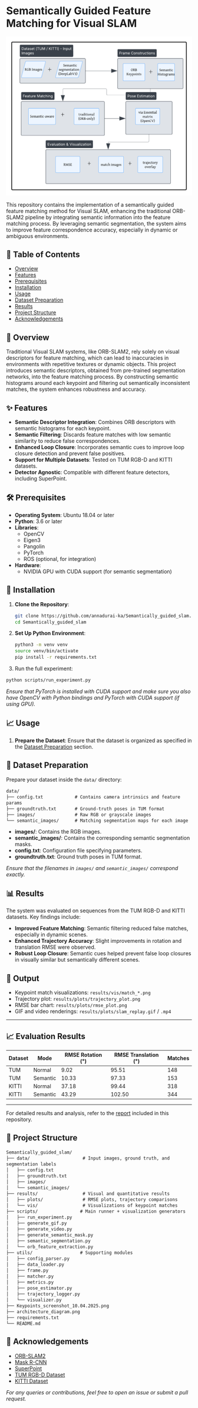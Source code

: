 
# Semantically Guided Feature Matching for Visual SLAM

![Project Banner](architecture_diagram.png)

This repository contains the implementation of a semantically guided feature matching method for Visual SLAM, enhancing the traditional ORB-SLAM2 pipeline by integrating semantic information into the feature matching process. By leveraging semantic segmentation, the system aims to improve feature correspondence accuracy, especially in dynamic or ambiguous environments.

## 📄 Table of Contents

- [Overview](#overview)
- [Features](#features)
- [Prerequisites](#prerequisites)
- [Installation](#installation)
- [Usage](#usage)
- [Dataset Preparation](#dataset-preparation)
- [Results](#results)
- [Project Structure](#project-structure)
- [Acknowledgements](#acknowledgements)

## 📌 Overview

Traditional Visual SLAM systems, like ORB-SLAM2, rely solely on visual descriptors for feature matching, which can lead to inaccuracies in environments with repetitive textures or dynamic objects. This project introduces semantic descriptors, obtained from pre-trained segmentation networks, into the feature matching process. By constructing semantic histograms around each keypoint and filtering out semantically inconsistent matches, the system enhances robustness and accuracy.

## ✨ Features

- **Semantic Descriptor Integration**: Combines ORB descriptors with semantic histograms for each keypoint.
- **Semantic Filtering**: Discards feature matches with low semantic similarity to reduce false correspondences.
- **Enhanced Loop Closure**: Incorporates semantic cues to improve loop closure detection and prevent false positives.
- **Support for Multiple Datasets**: Tested on TUM RGB-D and KITTI datasets.
- **Detector Agnostic**: Compatible with different feature detectors, including SuperPoint.

## 🛠️ Prerequisites

- **Operating System**: Ubuntu 18.04 or later
- **Python**: 3.6 or later
- **Libraries**:
  - OpenCV
  - Eigen3
  - Pangolin
  - PyTorch
  - ROS (optional, for integration)
- **Hardware**:
  - NVIDIA GPU with CUDA support (for semantic segmentation)

## 🚀 Installation

1. **Clone the Repository**:

   ```bash
   git clone https://github.com/annadurai-ka/Semantically_guided_slam.git
   cd Semantically_guided_slam

2. **Set Up Python Environment**:

   ```bash
   python3 -m venv venv
   source venv/bin/activate
   pip install -r requirements.txt
   ```

3. Run the full experiment:
```bash
python scripts/run_experiment.py
```

   *Ensure that PyTorch is installed with CUDA support and make sure you also have OpenCV with Python bindings and PyTorch with CUDA support (if using GPU).*

## 📈 Usage

1. **Prepare the Dataset**: Ensure that the dataset is organized as specified in the [Dataset Preparation](#dataset-preparation) section.


## 📂 Dataset Preparation

Prepare your dataset inside the `data/` directory:
```
data/
├── config.txt            # Contains camera intrinsics and feature params
├── groundtruth.txt       # Ground-truth poses in TUM format
├── images/               # Raw RGB or grayscale images
└── semantic_images/      # Matching segmentation maps for each image
```

- **images/**: Contains the RGB images.
- **semantic_images/**: Contains the corresponding semantic segmentation masks.
- **config.txt**: Configuration file specifying parameters.
- **groundtruth.txt**: Ground truth poses in TUM format.

*Ensure that the filenames in `images/` and `semantic_images/` correspond exactly.*

## 📊 Results

The system was evaluated on sequences from the TUM RGB-D and KITTI datasets. Key findings include:

- **Improved Feature Matching**: Semantic filtering reduced false matches, especially in dynamic scenes.
- **Enhanced Trajectory Accuracy**: Slight improvements in rotation and translation RMSE were observed.
- **Robust Loop Closure**: Semantic cues helped prevent false loop closures in visually similar but semantically different scenes.

## 🎯 Output

- Keypoint match visualizations: `results/vis/match_*.png`
- Trajectory plot: `results/plots/trajectory_plot.png`
- RMSE bar chart: `results/plots/rmse_plot.png`
- GIF and video renderings: `results/plots/slam_replay.gif` / `.mp4`

---

## 📈 Evaluation Results

| Dataset | Mode     | RMSE Rotation (°) | RMSE Translation (°) | Matches |
|---------|----------|-------------------|-----------------------|---------|
| TUM     | Normal   | 9.02              | 95.51                 | 148     |
| TUM     | Semantic | 10.33             | 97.33                 | 153     |
| KITTI   | Normal   | 37.18             | 99.44                 | 318     |
| KITTI   | Semantic | 43.29             | 102.50                | 344     |

---

For detailed results and analysis, refer to the [report](report.pdf) included in this repository.

## 📁 Project Structure

```
Semantically_guided_slam/
├── data/                    # Input images, ground truth, and segmentation labels
│   ├── config.txt
│   ├── groundtruth.txt
│   ├── images/
│   └── semantic_images/
├── results/                 # Visual and quantitative results
│   ├── plots/               # RMSE plots, trajectory comparisons
│   └── vis/                 # Visualizations of keypoint matches
├── scripts/                # Main runner + visualization generators
│   ├── run_experiment.py
│   ├── generate_gif.py
│   ├── generate_video.py
│   ├── generate_semantic_mask.py
│   ├── semantic_segmentation.py
│   └── orb_feature_extraction.py
├── utils/                  # Supporting modules
│   ├── config_parser.py
│   ├── data_loader.py
│   ├── frame.py
│   ├── matcher.py
│   ├── metrics.py
│   ├── pose_estimator.py
│   ├── trajectory_logger.py
│   └── visualizer.py
├── Keypoints_screenshot_10.04.2025.png
├── architecture_diagram.png
├── requirements.txt
└── README.md
```


## 🙏 Acknowledgements

- [ORB-SLAM2](https://github.com/raulmur/ORB_SLAM2)
- [Mask R-CNN](https://github.com/matterport/Mask_RCNN)
- [SuperPoint](https://github.com/magicleap/SuperPointPretrainedNetwork)
- [TUM RGB-D Dataset](https://vision.in.tum.de/data/datasets/rgbd-dataset)
- [KITTI Dataset](http://www.cvlibs.net/datasets/kitti/)

*For any queries or contributions, feel free to open an issue or submit a pull request.*
```

